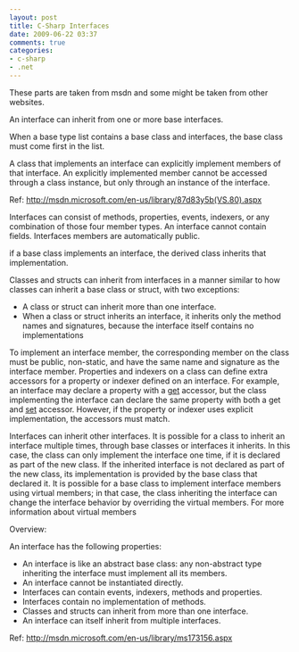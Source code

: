 ```yaml
---
layout: post
title: C-Sharp Interfaces
date: 2009-06-22 03:37
comments: true
categories:
- c-sharp
- .net
---
```

These parts are taken from msdn and some might be taken from other websites.

An interface can inherit from one or more base interfaces.

When a base type list contains a base class and interfaces, the base class must come first in the list.

A class that implements an interface can explicitly implement members of that interface. An explicitly implemented member cannot be accessed through a class instance, but only through an instance of the interface.

Ref: <a href="http://msdn.microsoft.com/en-us/library/87d83y5b(VS.80).aspx">http://msdn.microsoft.com/en-us/library/87d83y5b(VS.80).aspx</a>

Interfaces can consist of methods, properties, events, indexers, or any combination of those four member types. An interface cannot contain fields. Interfaces members are automatically public.

if a base class implements an interface, the derived class inherits that implementation.

Classes and structs can inherit from interfaces in a manner similar to how classes can inherit a base class or struct, with two exceptions:
<ul>
	<li>A class or struct can inherit more than one interface.</li>
	<li>When a class or struct inherits an interface, it inherits only the method names and signatures, because the interface itself contains no implementations</li>
</ul>
To implement an interface member, the corresponding member on the class must be public, non-static, and have the same name and signature as the interface member. Properties and indexers on a class can define extra accessors for a property or indexer defined on an interface. For example, an interface may declare a property with a <a id="ctl00_MTContentSelector1_mainContentContainer_ctl06" onclick="javascript:Track('ctl00_MTContentSelector1_mainContentContainer_ctl00|ctl00_MTContentSelector1_mainContentContainer_ctl06',this);" href="http://msdn.microsoft.com/en-us/library/ms228503.aspx">get</a> accessor, but the class implementing the interface can declare the same property with both a <span><span>get</span></span> and <a id="ctl00_MTContentSelector1_mainContentContainer_ctl07" onclick="javascript:Track('ctl00_MTContentSelector1_mainContentContainer_ctl00|ctl00_MTContentSelector1_mainContentContainer_ctl07',this);" href="http://msdn.microsoft.com/en-us/library/ms228368.aspx">set</a> accessor. However, if the property or indexer uses explicit implementation, the accessors must match.

Interfaces can inherit other interfaces. It is possible for a class to inherit an interface multiple times, through base classes or interfaces it inherits. In this case, the class can only implement the interface one time, if it is declared as part of the new class. If the inherited interface is not declared as part of the new class, its implementation is provided by the base class that declared it. It is possible for a base class to implement interface members using virtual members; in that case, the class inheriting the interface can change the interface behavior by overriding the virtual members. For more information about virtual members

Overview:

An interface has the following properties:
<ul>
	<li>An interface is like an abstract base class: any non-abstract type inheriting the interface must implement all its members.</li>
	<li>An interface cannot be instantiated directly.</li>
	<li>Interfaces can contain events, indexers, methods and properties.</li>
	<li>Interfaces contain no implementation of methods.</li>
	<li>Classes and structs can inherit from more than one interface.</li>
	<li>An interface can itself inherit from multiple interfaces.</li>
</ul>
Ref: <a href="http://msdn.microsoft.com/en-us/library/ms173156.aspx">http://msdn.microsoft.com/en-us/library/ms173156.aspx</a>
